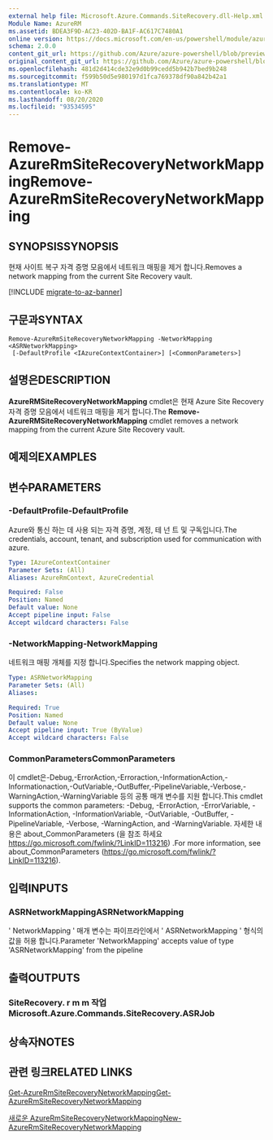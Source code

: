 ```yaml
---
external help file: Microsoft.Azure.Commands.SiteRecovery.dll-Help.xml
Module Name: AzureRM
ms.assetid: BDEA3F9D-AC23-402D-BA1F-AC617C7480A1
online version: https://docs.microsoft.com/en-us/powershell/module/azurerm.siterecovery/remove-azurermsiterecoverynetworkmapping
schema: 2.0.0
content_git_url: https://github.com/Azure/azure-powershell/blob/preview/src/ResourceManager/SiteRecovery/Commands.SiteRecovery/help/Remove-AzureRmSiteRecoveryNetworkMapping.md
original_content_git_url: https://github.com/Azure/azure-powershell/blob/preview/src/ResourceManager/SiteRecovery/Commands.SiteRecovery/help/Remove-AzureRmSiteRecoveryNetworkMapping.md
ms.openlocfilehash: 481d2d414cde32e9d0b99cedd5b942b7bed9b248
ms.sourcegitcommit: f599b50d5e980197d1fca769378df90a842b42a1
ms.translationtype: MT
ms.contentlocale: ko-KR
ms.lasthandoff: 08/20/2020
ms.locfileid: "93534595"
---
```

# <span data-ttu-id="a78cb-101">Remove-AzureRmSiteRecoveryNetworkMapping</span><span class="sxs-lookup"><span data-stu-id="a78cb-101">Remove-AzureRmSiteRecoveryNetworkMapping</span></span>

## <span data-ttu-id="a78cb-102">SYNOPSIS</span><span class="sxs-lookup"><span data-stu-id="a78cb-102">SYNOPSIS</span></span>
<span data-ttu-id="a78cb-103">현재 사이트 복구 자격 증명 모음에서 네트워크 매핑을 제거 합니다.</span><span class="sxs-lookup"><span data-stu-id="a78cb-103">Removes a network mapping from the current Site Recovery vault.</span></span>

[!INCLUDE [migrate-to-az-banner](../../includes/migrate-to-az-banner.md)]

## <span data-ttu-id="a78cb-104">구문과</span><span class="sxs-lookup"><span data-stu-id="a78cb-104">SYNTAX</span></span>

```
Remove-AzureRmSiteRecoveryNetworkMapping -NetworkMapping <ASRNetworkMapping>
 [-DefaultProfile <IAzureContextContainer>] [<CommonParameters>]
```

## <span data-ttu-id="a78cb-105">설명은</span><span class="sxs-lookup"><span data-stu-id="a78cb-105">DESCRIPTION</span></span>
<span data-ttu-id="a78cb-106">**AzureRMSiteRecoveryNetworkMapping** cmdlet은 현재 Azure Site Recovery 자격 증명 모음에서 네트워크 매핑을 제거 합니다.</span><span class="sxs-lookup"><span data-stu-id="a78cb-106">The **Remove-AzureRMSiteRecoveryNetworkMapping** cmdlet removes a network mapping from the current Azure Site Recovery vault.</span></span>

## <span data-ttu-id="a78cb-107">예제의</span><span class="sxs-lookup"><span data-stu-id="a78cb-107">EXAMPLES</span></span>

## <span data-ttu-id="a78cb-108">변수</span><span class="sxs-lookup"><span data-stu-id="a78cb-108">PARAMETERS</span></span>

### <span data-ttu-id="a78cb-109">-DefaultProfile</span><span class="sxs-lookup"><span data-stu-id="a78cb-109">-DefaultProfile</span></span>
<span data-ttu-id="a78cb-110">Azure와 통신 하는 데 사용 되는 자격 증명, 계정, 테 넌 트 및 구독입니다.</span><span class="sxs-lookup"><span data-stu-id="a78cb-110">The credentials, account, tenant, and subscription used for communication with azure.</span></span>

```yaml
Type: IAzureContextContainer
Parameter Sets: (All)
Aliases: AzureRmContext, AzureCredential

Required: False
Position: Named
Default value: None
Accept pipeline input: False
Accept wildcard characters: False
```

### <span data-ttu-id="a78cb-111">-NetworkMapping</span><span class="sxs-lookup"><span data-stu-id="a78cb-111">-NetworkMapping</span></span>
<span data-ttu-id="a78cb-112">네트워크 매핑 개체를 지정 합니다.</span><span class="sxs-lookup"><span data-stu-id="a78cb-112">Specifies the network mapping object.</span></span>

```yaml
Type: ASRNetworkMapping
Parameter Sets: (All)
Aliases: 

Required: True
Position: Named
Default value: None
Accept pipeline input: True (ByValue)
Accept wildcard characters: False
```

### <span data-ttu-id="a78cb-113">CommonParameters</span><span class="sxs-lookup"><span data-stu-id="a78cb-113">CommonParameters</span></span>
<span data-ttu-id="a78cb-114">이 cmdlet은-Debug,-ErrorAction,-Erroraction,-InformationAction,-Informationaction,-OutVariable,-OutBuffer,-PipelineVariable,-Verbose,-WarningAction,-WarningVariable 등의 공통 매개 변수를 지원 합니다.</span><span class="sxs-lookup"><span data-stu-id="a78cb-114">This cmdlet supports the common parameters: -Debug, -ErrorAction, -ErrorVariable, -InformationAction, -InformationVariable, -OutVariable, -OutBuffer, -PipelineVariable, -Verbose, -WarningAction, and -WarningVariable.</span></span> <span data-ttu-id="a78cb-115">자세한 내용은 about_CommonParameters (을 참조 하세요 https://go.microsoft.com/fwlink/?LinkID=113216) .</span><span class="sxs-lookup"><span data-stu-id="a78cb-115">For more information, see about_CommonParameters (https://go.microsoft.com/fwlink/?LinkID=113216).</span></span>

## <span data-ttu-id="a78cb-116">입력</span><span class="sxs-lookup"><span data-stu-id="a78cb-116">INPUTS</span></span>

### <span data-ttu-id="a78cb-117">ASRNetworkMapping</span><span class="sxs-lookup"><span data-stu-id="a78cb-117">ASRNetworkMapping</span></span>
<span data-ttu-id="a78cb-118">' NetworkMapping ' 매개 변수는 파이프라인에서 ' ASRNetworkMapping ' 형식의 값을 허용 합니다.</span><span class="sxs-lookup"><span data-stu-id="a78cb-118">Parameter 'NetworkMapping' accepts value of type 'ASRNetworkMapping' from the pipeline</span></span>

## <span data-ttu-id="a78cb-119">출력</span><span class="sxs-lookup"><span data-stu-id="a78cb-119">OUTPUTS</span></span>

### <span data-ttu-id="a78cb-120">SiteRecovery. r m m 작업</span><span class="sxs-lookup"><span data-stu-id="a78cb-120">Microsoft.Azure.Commands.SiteRecovery.ASRJob</span></span>

## <span data-ttu-id="a78cb-121">상속자</span><span class="sxs-lookup"><span data-stu-id="a78cb-121">NOTES</span></span>

## <span data-ttu-id="a78cb-122">관련 링크</span><span class="sxs-lookup"><span data-stu-id="a78cb-122">RELATED LINKS</span></span>

[<span data-ttu-id="a78cb-123">Get-AzureRmSiteRecoveryNetworkMapping</span><span class="sxs-lookup"><span data-stu-id="a78cb-123">Get-AzureRmSiteRecoveryNetworkMapping</span></span>](./Get-AzureRmSiteRecoveryNetworkMapping.md)

[<span data-ttu-id="a78cb-124">새로운 AzureRmSiteRecoveryNetworkMapping</span><span class="sxs-lookup"><span data-stu-id="a78cb-124">New-AzureRmSiteRecoveryNetworkMapping</span></span>](./New-AzureRmSiteRecoveryNetworkMapping.md)
